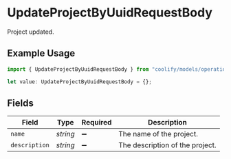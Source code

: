# UpdateProjectByUuidRequestBody

Project updated.

## Example Usage

```typescript
import { UpdateProjectByUuidRequestBody } from "coolify/models/operations";

let value: UpdateProjectByUuidRequestBody = {};
```

## Fields

| Field                           | Type                            | Required                        | Description                     |
| ------------------------------- | ------------------------------- | ------------------------------- | ------------------------------- |
| `name`                          | *string*                        | :heavy_minus_sign:              | The name of the project.        |
| `description`                   | *string*                        | :heavy_minus_sign:              | The description of the project. |